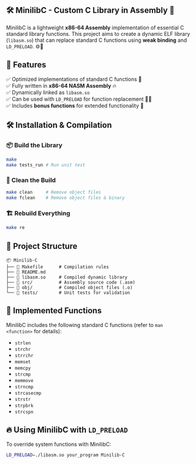 ## 🛠️ MinilibC - Custom C Library in Assembly 🚀

MinilibC is a lightweight **x86-64 Assembly** implementation of essential C standard library functions. This project aims to create a dynamic ELF library (`libasm.so`) that can replace standard C functions using **weak binding** and `LD_PRELOAD`. ⚙️💾

## 📜 Features  

✅ Optimized implementations of standard C functions 📏  
✅ Fully written in **x86-64 NASM Assembly** 🔥  
✅ Dynamically linked as `libasm.so`  
✅ Can be used with `LD_PRELOAD` for function replacement 🏴‍☠️  
✅ Includes **bonus functions** for extended functionality 🎁  

## 🛠️ Installation & Compilation  

### 📦 Build the Library  

```bash
make
make tests_run # Run unit test
```

### 🔄 Clean the Build  

```bash
make clean     # Remove object files
make fclean    # Remove object files & binary
```

### 🏗️ Rebuild Everything  

```bash
make re
```

## 📁 Project Structure  

```
📦 Minilib-C
├── 📜 Makefile      # Compilation rules
├── 📜 README.md
├── 📜 libasm.so     # Compiled dynamic library
├── 📂 src/          # Assembly source code (.asm)
├── 📂 obj/          # Compiled object files (.o)
└── 📂 tests/        # Unit tests for validation
```

## 🔧 Implemented Functions  

MinilibC includes the following standard C functions (refer to `man <function>` for details):

- `strlen`
- `strchr`
- `strrchr`
- `memset`
- `memcpy`
- `strcmp`
- `memmove`
- `strncmp`
- `strcasecmp`
- `strstr`
- `strpbrk`
- `strcspn`

## 🔥 Using MinilibC with `LD_PRELOAD`  

To override system functions with MinilibC:

```bash
LD_PRELOAD=./libasm.so your_program Minilib-C
